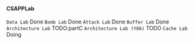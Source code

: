#### CSAPPLab
`Data Lab` Done
`Bomb Lab` Done
`Attack Lab` Done
`Buffer Lab` Done
`Architecture Lab` TODO:partC
`Architecture Lab (Y86)` TODO
`Cache Lab` Doing